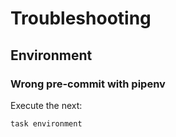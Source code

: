 <!-- Space: TerraformGithubSecrets -->
<!-- Parent: Project -->
<!-- Title: Project Troubleshooting -->

<!-- Label: TerraformGithubSecrets -->
<!-- Label: Project -->
<!-- Label: Troubleshooting -->
<!-- Include: docs/disclaimer.md -->
<!-- Include: ac:toc -->

# Troubleshooting

## Environment

### Wrong pre-commit with pipenv

Execute the next:

```{.bash}
task environment
```
